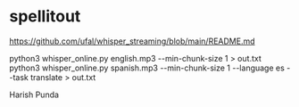 # spellitout

https://github.com/ufal/whisper_streaming/blob/main/README.md

python3 whisper_online.py english.mp3 --min-chunk-size 1 > out.txt
<br />
python3 whisper_online.py spanish.mp3 --min-chunk-size 1 --language es --task translate > out.txt

Harish Punda
